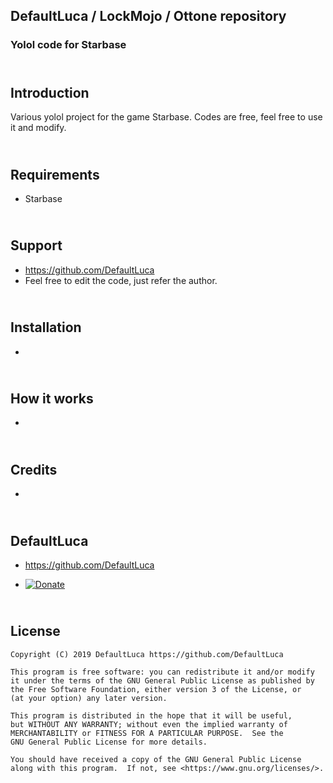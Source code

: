 ## DefaultLuca / LockMojo / Ottone repository
### Yolol code for Starbase

## <br /> Introduction

Various yolol project for the game Starbase.
Codes are free, feel free to use it and modify.


## <br /> Requirements

- Starbase


## <br /> Support

-   https://github.com/DefaultLuca
-   Feel free to edit the code, just refer the author.


## <br /> Installation

- 


## <br /> How it works

- 


## <br /> Credits

- 

## <br /> DefaultLuca

-    https://github.com/DefaultLuca

-   [![Donate](https://img.shields.io/badge/Donate-PayPal-green.svg)](https://www.paypal.com/cgi-bin/webscr?cmd=_s-xclick&hosted_button_id=YJRFFHWWFHDVG&source=url)


## <br /> License

    Copyright (C) 2019 DefaultLuca https://github.com/DefaultLuca

    This program is free software: you can redistribute it and/or modify
    it under the terms of the GNU General Public License as published by
    the Free Software Foundation, either version 3 of the License, or
    (at your option) any later version.

    This program is distributed in the hope that it will be useful,
    but WITHOUT ANY WARRANTY; without even the implied warranty of
    MERCHANTABILITY or FITNESS FOR A PARTICULAR PURPOSE.  See the
    GNU General Public License for more details.

    You should have received a copy of the GNU General Public License
    along with this program.  If not, see <https://www.gnu.org/licenses/>.
    

